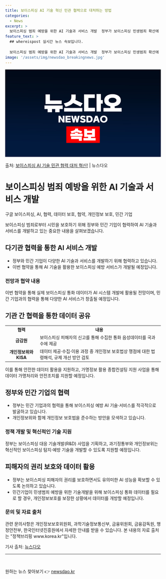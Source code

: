 ```yaml
---
title: 보이스피싱 AI 기술 혁신 민관 협력으로 대처하는 방법
categories:
  - News
excerpt: >
  보이스피싱 범죄 예방을 위한 AI 기술과 서비스 개발  정부가 보이스피싱 민생범죄 확산에 대응하기 위해 다양…
feature_text: >
  ## whereispost 실시간 뉴스 속보입니다.

  보이스피싱 범죄 예방을 위한 AI 기술과 서비스 개발  정부가 보이스피싱 민생범죄 확산에 대응하기 위해 다양…
image: '/assets/img/newsdao_breakingnews.jpg'
---
```


![뉴스다오 속보](/assets/img/newsdao_breakingnews.jpg)

<p>출처: <a href="https://newsdao.kr/4035" rel="dofollow">보이스피싱 AI 기술 민관 협력 대처 혁신!</a> | 뉴스다오</p>

<h1>보이스피싱 범죄 예방을 위한 AI 기술과 서비스 개발</h1>

구글 보이스피싱, AI, 협력, 데이터 보호, 협약, 개인정보 보호, 민간 기업

<p data-ke-size="size16">보이스피싱 범죄로부터 시민을 보호하기 위해 정부와 민간 기업이 협력하여 AI 기술과 서비스를 개발하고 있는 중요한 내용을 살펴보겠습니다.</p>

<h2 data-ke-size="size26">다기관 협력을 통한 AI 서비스 개발</h2>

<ul>
  <li>정부와 민간 기업이 다양한 AI 기술과 서비스를 개발하기 위해 협력하고 있습니다.</li>
  <li>이번 협약을 통해 AI 기술을 활용한 보이스피싱 예방 서비스가 개발될 예정입니다.</li>
</ul>

<h3>전망과 협약 내용</h3>

<p data-ke-size="size16">이번 협약을 통해 실제 보이스피싱 통화 데이터가 AI 시스템 개발에 활용될 전망이며, 민간 기업과의 협력을 통해 다양한 AI 서비스가 창출될 예정입니다.</p>

<h2 data-ke-size="size26">기관 간 협력을 통한 데이터 공유</h2>

<table>
  <tr>
    <td style="text-align: center; height: 17px;"><b>협력</b></td>
    <td style="text-align: center; height: 17px;"><b>내용</b></td>
  </tr>
  <tr>
    <td style="text-align: center; height: 17px;"><b>금감원</b></td>
    <td>보이스피싱 피해자의 신고를 통해 수집한 통화 음성데이터를 국과수에 제공</td>
  </tr>
  <tr>
    <td style="text-align: center; height: 17px;"><b>개인정보위와 KISA</b></td>
    <td>데이터 제공·수집·이용 과정 중 개인정보 보호법상 쟁점에 대한 법령해석, 규제 개선 방안 검토</td>
  </tr>
</table>

<p data-ke-size="size16">이를 통해 안전한 데이터 활용을 지원하고, 가명정보 활용 종합컨설팅 지원 사업을 통해 데이터 가명처리와 안전조치를 지원할 예정입니다.</p>

<h2 data-ke-size="size26">정부와 민간 기업의 협력</h2>

<ul>
  <li>정부는 민간 기업과의 협력을 통해 보이스피싱 예방 AI 기술·서비스를 적극적으로 발굴하고 있습니다.</li>
  <li>개인정보위와 함께 개인정보 보호법을 준수하는 방안을 모색하고 있습니다.</li>
</ul>

<h3>정책 개발 및 혁신적인 기술 지원</h3>

<p data-ke-size="size16">정부는 보이스피싱 대응 기술개발(R&D) 사업을 기획하고, 과기정통부와 개인정보위는 혁신적인 보이스피싱 탐지·예방 기술을 개발할 수 있도록 지원할 예정입니다.</p>

<h2 data-ke-size="size26">피해자의 권리 보호와 데이터 활용</h2>

<ul>
  <li>정부는 보이스피싱 피해자의 권리를 보호하면서도 유의미한 AI 성능을 확보할 수 있도록 논의하고 있습니다.</li>
  <li>민간기업이 민생범죄 예방을 위한 기술개발을 위해 보이스피싱 통화 데이터를 필요로 할 경우, 개인정보보호를 보장한 상황에서 데이터를 개방할 예정입니다.</li>
</ul>

<h3>문의 및 자료 출처</h3>

<p data-ke-size="size16">관련 문의사항은 개인정보보호위원회, 과학기술정보통신부, 금융위원회, 금융감독원, 행정안전부, 한국인터넷진흥원에서 자세한 안내를 받을 수 있습니다. 본 내용의 자료 출처는 "정책브리핑 www.korea.kr"입니다.</p>

<p data-ke-size="size16">기사 출처: <a href="https://newsdao.kr/4035">뉴스다오</a></p>

<hr>

<p data-ke-size="size16">&nbsp;</p> 

원하는 뉴스 찾아보기 👉 <a href="https://newsdao.kr" rel="dofollow">newsdao.kr</a>


